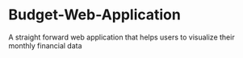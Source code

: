 # Budget-Web-Application
A straight forward web application that helps users to visualize their monthly financial data
